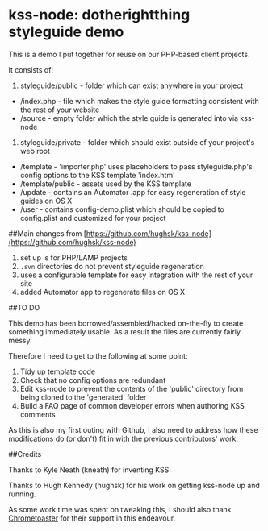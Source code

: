 # kss-node: dotherightthing styleguide demo

This is a demo I put together for reuse on our PHP-based client projects. 

It consists of:

1. styleguide/public - folder which can exist anywhere in your project
  * /index.php - file which makes the style guide formatting consistent with the rest of your website 
  * /source - empty folder which the style guide is generated into via kss-node
1. styleguide/private - folder which should exist outside of your project's web root
  * /template - 'importer.php' uses placeholders to pass styleguide.php's config options to the KSS template 'index.htm'
  * /template/public - assets used by the KSS template
  * /update - contains an Automator .app for easy regeneration of style guides on OS X
  * /user - contains config-demo.plist which should be copied to config.plist and customized for your project
 
##Main changes from [https://github.com/hughsk/kss-node](https://github.com/hughsk/kss-node)
 
1. set up is for PHP/LAMP projects
1. `.svn` directories do not prevent styleguide regeneration
1. uses a configurable template for easy integration with the rest of your site
1. added Automator app to regenerate files on OS X
 
##TO DO

This demo has been borrowed/assembled/hacked on-the-fly to create something immediately usable. As a result the files are currently fairly messy.

Therefore I need to get to the following at some point:

1. Tidy up template code
1. Check that no config options are redundant
1. Edit kss-node to prevent the contents of the 'public' directory from being cloned to the 'generated' folder
1. Build a FAQ page of common developer errors when authoring KSS comments

As this is also my first outing with Github, I also need to address how these modifications do (or don't) fit in with the previous contributors' work.

##Credits

Thanks to Kyle Neath (kneath) for inventing KSS.

Thanks to Hugh Kennedy (hughsk) for his work on getting kss-node up and running.

As some work time was spent on tweaking this, I should also thank [Chrometoaster](http://www.chrometoaster.com) for their support in this endeavour.